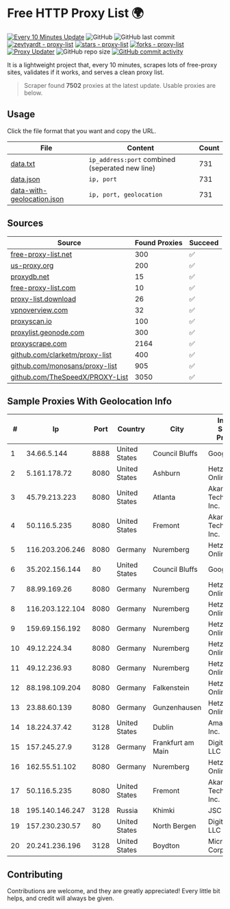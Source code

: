 
# Free HTTP Proxy List 🌍

[![Every 10 Minutes Update](https://github.com/mertguvencli/http-proxy-list/actions/workflows/main.yml/badge.svg?branch=main)](https://github.com/mertguvencli/http-proxy-list/actions/workflows/main.yml)
![GitHub](https://img.shields.io/github/license/mertguvencli/http-proxy-list)
![GitHub last commit](https://img.shields.io/github/last-commit/mertguvencli/http-proxy-list)
[![zevtyardt - proxy-list](https://img.shields.io/static/v1?label=zevtyardt&message=proxy-list&color=blue&logo=github)](https://github.com/zevtyardt/proxy-list "Go to GitHub repo")
[![stars - proxy-list](https://img.shields.io/github/stars/zevtyardt/proxy-list?style=social)](https://github.com/zevtyardt/proxy-list)
[![forks - proxy-list](https://img.shields.io/github/forks/zevtyardt/proxy-list?style=social)](https://github.com/zevtyardt/proxy-list)
[![Proxy Updater](https://github.com/zevtyardt/proxy-list/workflows/Proxy%20Updater/badge.svg)](https://github.com/zevtyardt/proxy-list/actions?query=workflow:"Proxy+Updater")
![GitHub repo size](https://img.shields.io/github/repo-size/zevtyardt/proxy-list)
[![GitHub commit activity](https://img.shields.io/github/commit-activity/m/zevtyardt/proxy-list?logo=commits)](https://github.com/zevtyardt/proxy-list/commits/main)

It is a lightweight project that, every 10 minutes, scrapes lots of free-proxy sites, validates if it works, and serves a clean proxy list.

> Scraper found **7502** proxies at the latest update. Usable proxies are below.

## Usage

Click the file format that you want and copy the URL.

|File|Content|Count|
|----|-------|-----|
|[data.txt](https://raw.githubusercontent.com/mertguvencli/http-proxy-list/main/proxy-list/data.txt)|`ip_address:port` combined (seperated new line)|731|
|[data.json](https://raw.githubusercontent.com/mertguvencli/http-proxy-list/main/proxy-list/data.json)|`ip, port`|731|
|[data-with-geolocation.json](https://raw.githubusercontent.com/mertguvencli/http-proxy-list/main/proxy-list/data-with-geolocation.json)|`ip, port, geolocation`|731|

## Sources

|Source|Found Proxies|Succeed|
|------|-------------|-------|
|[free-proxy-list.net](https://free-proxy-list.net)|300|✅|
|[us-proxy.org](https://www.us-proxy.org)|200|✅|
|[proxydb.net](http://proxydb.net)|15|✅|
|[free-proxy-list.com](https://free-proxy-list.com/?page=&port=&type%5B%5D=http&type%5B%5D=https&up_time=0&search=Search)|10|✅|
|[proxy-list.download](https://www.proxy-list.download/HTTP)|26|✅|
|[vpnoverview.com](https://vpnoverview.com/privacy/anonymous-browsing/free-proxy-servers)|32|✅|
|[proxyscan.io](https://www.proxyscan.io)|100|✅|
|[proxylist.geonode.com](https://proxylist.geonode.com/api/proxy-list?limit=300&page=1&sort_by=lastChecked&sort_type=desc&protocols=http,https)|300|✅|
|[proxyscrape.com](https://api.proxyscrape.com/v2/?request=displayproxies&protocol=http&timeout=10000&country=all&ssl=all&anonymity=all)|2164|✅|
|[github.com/clarketm/proxy-list](https://raw.githubusercontent.com/clarketm/proxy-list/master/proxy-list-raw.txt)|400|✅|
|[github.com/monosans/proxy-list](https://raw.githubusercontent.com/monosans/proxy-list/main/proxies/http.txt)|905|✅|
|[github.com/TheSpeedX/PROXY-List](https://raw.githubusercontent.com/TheSpeedX/PROXY-List/master/http.txt)|3050|✅|


## Sample Proxies With Geolocation Info

|#|Ip|Port|Country|City|Internet Service Provider|
|-|--|----|-------|----|-------------------------|
|1|34.66.5.144|8888|United States|Council Bluffs|Google LLC|
|2|5.161.178.72|8080|United States|Ashburn|Hetzner Online GmbH|
|3|45.79.213.223|8080|United States|Atlanta|Akamai Technologies, Inc.|
|4|50.116.5.235|8080|United States|Fremont|Akamai Technologies, Inc.|
|5|116.203.206.246|8080|Germany|Nuremberg|Hetzner Online GmbH|
|6|35.202.156.144|80|United States|Council Bluffs|Google LLC|
|7|88.99.169.26|8080|Germany|Nuremberg|Hetzner Online GmbH|
|8|116.203.122.104|8080|Germany|Nuremberg|Hetzner Online GmbH|
|9|159.69.156.192|8080|Germany|Nuremberg|Hetzner Online GmbH|
|10|49.12.224.34|8080|Germany|Nuremberg|Hetzner Online GmbH|
|11|49.12.236.93|8080|Germany|Nuremberg|Hetzner Online GmbH|
|12|88.198.109.204|8080|Germany|Falkenstein|Hetzner Online GmbH|
|13|23.88.60.139|8080|Germany|Gunzenhausen|Hetzner Online GmbH|
|14|18.224.37.42|3128|United States|Dublin|Amazon.com, Inc.|
|15|157.245.27.9|3128|Germany|Frankfurt am Main|DigitalOcean, LLC|
|16|162.55.51.102|8080|Germany|Nuremberg|Hetzner Online GmbH|
|17|50.116.5.235|8080|United States|Fremont|Akamai Technologies, Inc.|
|18|195.140.146.247|3128|Russia|Khimki|JSC IOT|
|19|157.230.230.57|80|United States|North Bergen|DigitalOcean, LLC|
|20|20.241.236.196|3128|United States|Boydton|Microsoft Corporation|



## Contributing

Contributions are welcome, and they are greatly appreciated! Every
little bit helps, and credit will always be given.


